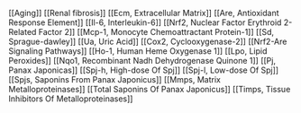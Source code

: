 [[Aging]]
[[Renal fibrosis]]
[[Ecm, Extracellular Matrix]]
[[Are, Antioxidant Response Element]]
[[Il-6, Interleukin-6]]
[[Nrf2, Nuclear Factor Erythroid 2-Related Factor 2]]
[[Mcp-1, Monocyte Chemoattractant Protein-1]]
[[Sd, Sprague-dawley]]
[[Ua, Uric Acid]]
[[Cox2, Cyclooxygenase-2]]
[[Nrf2-Are Signaling Pathways]]
[[Ho-1, Human Heme Oxygenase 1]]
[[Lpo, Lipid Peroxides]]
[[Nqo1, Recombinant Nadh Dehydrogenase Quinone 1]]
[[Pj, Panax Japonicas]]
[[Spj-h, High-dose Of Spj]]
[[Spj-l, Low-dose Of Spj]]
[[Spjs, Saponins From Panax Japonicus]]
[[Mmps, Matrix Metalloproteinases]]
[[Total Saponins Of Panax Japonicus]]
[[Timps, Tissue Inhibitors Of Metalloproteinases]]
